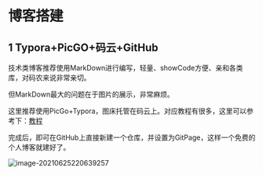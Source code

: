 # 博客搭建

## 1 Typora+PicGO+码云+GitHub

技术类博客推荐使用MarkDown进行编写，轻量、showCode方便、亲和各类库，对码农来说非常亲切。

但MarkDown最大的问题在于图片的展示，非常麻烦。

这里推荐使用PicGo+Typora，图床托管在码云上。对应教程有很多，这里可以参考下：[教程](https://blog.csdn.net/lsswshxcg/article/details/108032534 )

完成后，即可在GitHub上直接新建一个仓库，并设置为GitPage，这样一个免费的个人博客就建好了。

![image-20210625220639257](https://gitee.com/null_161_0561/picpic/raw/master/2021/20210625220639.png)

